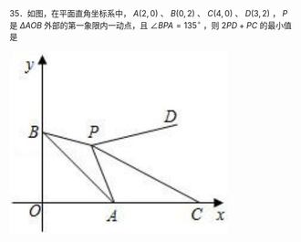 35．如图，在平面直角坐标系中， $A ( 2 , 0 )$ 、 $B ( 0 , 2 )$ 、 $C ( 4 , 0 )$ 、 $D ( 3 , 2 )$ ， $P$ 是 $\Delta A O B$ 外部的第一象限内一动点，且 $\angle B P A = 1 3 5 ^ { \circ }$ ，则 $2 P D + P C$ 的最小值是

![](<../../qs_image_DB/专题2-5_最值模型之阿氏圆与胡不归（解析版）/ee1576a0c4c65bbe9f8d6be5facd4ee30164b2fa056586dd17a7f8a8eb40cf32.jpg>)
